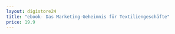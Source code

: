 ```yaml
---
layout: digistore24
title: "ebook- Das Marketing-Geheimnis für Textiliengeschäfte"
price: 19.9
---
```

